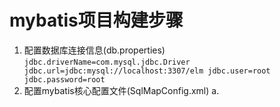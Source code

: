 # mybatis项目构建步骤
1. 配置数据库连接信息(db.properties)<br>
    `jdbc.driverName=com.mysql.jdbc.Driver
    jdbc.url=jdbc:mysql://localhost:3307/elm
    jdbc.user=root
    jdbc.password=root`
2. 配置mybatis核心配置文件(SqlMapConfig.xml)
    a. 

